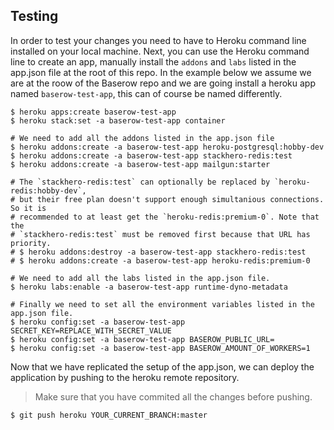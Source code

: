 ## Testing

In order to test your changes you need to have to Heroku command line installed on your
local machine. Next, you can use the Heroku command line to create an app, manually
install the `addons` and `labs` listed in the app.json file at the root of this repo.
In the example below we assume we are at the roow of the Baserow repo and we are going
install a heroku app named `baserow-test-app`, this can of course be named differently.

```
$ heroku apps:create baserow-test-app
$ heroku stack:set -a baserow-test-app container

# We need to add all the addons listed in the app.json file
$ heroku addons:create -a baserow-test-app heroku-postgresql:hobby-dev
$ heroku addons:create -a baserow-test-app stackhero-redis:test
$ heroku addons:create -a baserow-test-app mailgun:starter

# The `stackhero-redis:test` can optionally be replaced by `heroku-redis:hobby-dev`,
# but their free plan doesn't support enough simultanious connections. So it is
# recommended to at least get the `heroku-redis:premium-0`. Note that the 
# `stackhero-redis:test` must be removed first because that URL has priority.
# $ heroku addons:destroy -a baserow-test-app stackhero-redis:test
# $ heroku addons:create -a baserow-test-app heroku-redis:premium-0

# We need to add all the labs listed in the app.json file.
$ heroku labs:enable -a baserow-test-app runtime-dyno-metadata

# Finally we need to set all the environment variables listed in the app.json file.
$ heroku config:set -a baserow-test-app SECRET_KEY=REPLACE_WITH_SECRET_VALUE
$ heroku config:set -a baserow-test-app BASEROW_PUBLIC_URL=
$ heroku config:set -a baserow-test-app BASEROW_AMOUNT_OF_WORKERS=1
```

Now that we have replicated the setup of the app.json, we can deploy the application
by pushing to the heroku remote repository.

> Make sure that you have commited all the changes before pushing.

```
$ git push heroku YOUR_CURRENT_BRANCH:master
```
